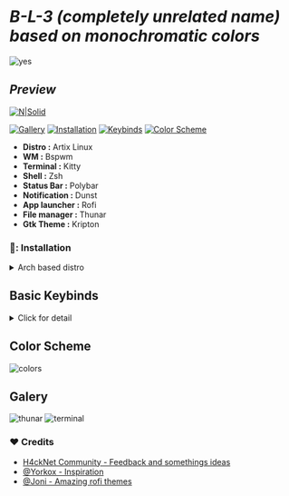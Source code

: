 # _B-L-3 (completely unrelated name) based on monochromatic colors_

![yes](https://i.imgur.com/OfPkKXV.png)
## _Preview_

[![N|Solid](https://i.imgur.com/J6vJk9Z.png)](https://youtu.be/IYcFIgag4DY)

[![Gallery](https://img.shields.io/badge/Gallery-000?style=for-the-badge)](https://github.com/Bleyom/B-L-3#gallery)
[![Installation](https://img.shields.io/badge/Installation-000?style=for-the-badge)](https://github.com/Bleyom/B-L-3#-installation)
[![Keybinds](https://img.shields.io/badge/Keybinds-000?style=for-the-badge)](https://github.com/Bleyom/B-L-3/blob/main/README.md#basic-keybinds)
[![Color Scheme](https://img.shields.io/badge/ColorScheme-000?style=for-the-badge)](https://github.com/Bleyom/B-L-3/blob/main/README.md#color-scheme)

- **Distro :** Artix Linux
- **WM :** Bspwm
- **Terminal :** Kitty
- **Shell :** Zsh
- **Status Bar :** Polybar
- **Notification :** Dunst
- **App launcher :** Rofi
- **File manager :** Thunar
- **Gtk Theme :** Kripton

### 🔨: Installation

<details>
  <summary>Arch based distro</summary>
  
# Pls create a backup of your actuall config after install B-L-3
  
> :exclamation: AUR helper = yay
```bash
yay -S dunst bspwm sxhkd gsimplecal rofi feh lxappearance qt5ct qt5-styleplugins lxsession xautolock xclip scrot thunar thunar-archive-plugin thunar-media-tags-plugin thunar-volman lxsession tumbler jq w3m geany nano vim viewnior pavucontrol parcellite neofetch htop zsh picom gtk2-perl xfce4-power-manager imagemagick playerctl networkmanager-dmenu xsettingsd mpv
```
> **oh-my-zsh install**
```bash
chsh -s `which zsh`
sh -c "$(curl -fsSL https://raw.githubusercontent.com/ohmyzsh/ohmyzsh/master/tools/install.sh)"
git clone https://github.com/zsh-users/zsh-syntax-highlighting.git ${ZSH_CUSTOM:-~/.oh-my-zsh/custom}/plugins/zsh-syntax-highlighting
git clone https://github.com/zsh-users/zsh-autosuggestions.git ${ZSH_CUSTOM:-~/.oh-my-zsh/custom}/plugins/zsh-autosuggestions
git clone https://github.com/zsh-users/zsh-completions.git ${ZSH_CUSTOM:=~/.oh-my-zsh/custom}/plugins/zsh-completions
```
### Config installer 

- ```bash
  git clone https://github.com/Bleyom/B-L-3/
  ```
- ```bash
  cd B-L-3/ && cp bspwm/ ~/.config/bspwm
  cp rofi/ ~/.config/
  cp picom/ ~/.config/
  cp dunst/ ~/.config/
  cp sxhkd/ ~/.config/
  cp neofetch/ ~/.config/
  cp kitty/ ~/.config/
  ```
  ```bash
  cp backgrounds ~/.backgrounds
  ```
  
  ```bash
  cp scripts/ ~/.scripts
  ```
  
</details>

</details>

## Basic Keybinds

<details>
  <summary>Click for detail</summary>

| Key                                    | Action                                  |
| -------------------------------------- | --------------------------------------- |
| <kbd>Mod + Space                       | Launch Rofi Dmenu                       |
| <kbd>Mod + C                           | Close Windows                           |
| <kbd>Mod + Shift + Space               | Toggle Tiling Mode                      |
| <kbd>Mod + Left Click (hold)           | Move Windows                            |
| <kbd>Mod + Right Click (hold)          | Resize Windows                          |
| <kbd>Mod + 1/2/3/4/5/6/7/8/9/0         | Change Workspace                        |
| <kbd>Mod + Shift + 1/2/3/4/5/6/7/8/9/0 | Move active windows to workspace number |
| <kbd>Mod + Return                      | Open terminal                           |
| <kbd>Ctrl + alt + R                    | WM Restart                              |
| <kbd>Mod + shift + C                   | Screenshot Menu                         |

</details>

  ## Color Scheme
  ![colors](https://i.imgur.com/ospcCBy.png)
  
  
  ## Galery

  ![thunar](https://i.imgur.com/NjoYuyN.png)
  ![terminal](https://i.imgur.com/GPMc69y.png)
  
  ### :heart: Credits
   
- [H4ckNet Community - Feedback and somethings ideas](https://discord.com/invite/u3dsh9M)
- [@Yorkox - Inspiration](https://github.com/yorkox0)
- [@Joni - Amazing rofi themes](https://github.com/joni22u)
